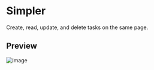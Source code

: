 # Simpler
Create, read, update, and delete tasks on the same page.
## Preview
![image](https://github.com/user-attachments/assets/cda25487-f2c2-46f0-b1bc-fce787f00276)


